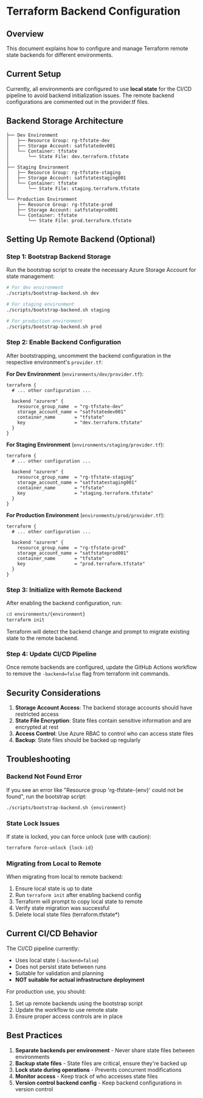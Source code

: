 # Terraform Backend Configuration

## Overview

This document explains how to configure and manage Terraform remote state backends for different environments.

## Current Setup

Currently, all environments are configured to use **local state** for the CI/CD pipeline to avoid backend initialization issues. The remote backend configurations are commented out in the provider.tf files.

## Backend Storage Architecture

```
├── Dev Environment
│   ├── Resource Group: rg-tfstate-dev
│   ├── Storage Account: satfstatedev001
│   └── Container: tfstate
│       └── State File: dev.terraform.tfstate
│
├── Staging Environment
│   ├── Resource Group: rg-tfstate-staging
│   ├── Storage Account: satfstatestaging001
│   └── Container: tfstate
│       └── State File: staging.terraform.tfstate
│
└── Production Environment
    ├── Resource Group: rg-tfstate-prod
    ├── Storage Account: satfstateprod001
    └── Container: tfstate
        └── State File: prod.terraform.tfstate
```

## Setting Up Remote Backend (Optional)

### Step 1: Bootstrap Backend Storage

Run the bootstrap script to create the necessary Azure Storage Account for state management:

```bash
# For dev environment
./scripts/bootstrap-backend.sh dev

# For staging environment
./scripts/bootstrap-backend.sh staging

# For production environment
./scripts/bootstrap-backend.sh prod
```

### Step 2: Enable Backend Configuration

After bootstrapping, uncomment the backend configuration in the respective environment's `provider.tf`:

**For Dev Environment** (`environments/dev/provider.tf`):
```hcl
terraform {
  # ... other configuration ...
  
  backend "azurerm" {
    resource_group_name  = "rg-tfstate-dev"
    storage_account_name = "satfstatedev001"
    container_name       = "tfstate"
    key                  = "dev.terraform.tfstate"
  }
}
```

**For Staging Environment** (`environments/staging/provider.tf`):
```hcl
terraform {
  # ... other configuration ...
  
  backend "azurerm" {
    resource_group_name  = "rg-tfstate-staging"
    storage_account_name = "satfstatestaging001"
    container_name       = "tfstate"
    key                  = "staging.terraform.tfstate"
  }
}
```

**For Production Environment** (`environments/prod/provider.tf`):
```hcl
terraform {
  # ... other configuration ...
  
  backend "azurerm" {
    resource_group_name  = "rg-tfstate-prod"
    storage_account_name = "satfstateprod001"
    container_name       = "tfstate"
    key                  = "prod.terraform.tfstate"
  }
}
```

### Step 3: Initialize with Remote Backend

After enabling the backend configuration, run:

```bash
cd environments/{environment}
terraform init
```

Terraform will detect the backend change and prompt to migrate existing state to the remote backend.

### Step 4: Update CI/CD Pipeline

Once remote backends are configured, update the GitHub Actions workflow to remove the `-backend=false` flag from terraform init commands.

## Security Considerations

1. **Storage Account Access**: The backend storage accounts should have restricted access
2. **State File Encryption**: State files contain sensitive information and are encrypted at rest
3. **Access Control**: Use Azure RBAC to control who can access state files
4. **Backup**: State files should be backed up regularly

## Troubleshooting

### Backend Not Found Error

If you see an error like "Resource group 'rg-tfstate-{env}' could not be found", run the bootstrap script:

```bash
./scripts/bootstrap-backend.sh {environment}
```

### State Lock Issues

If state is locked, you can force unlock (use with caution):

```bash
terraform force-unlock {lock-id}
```

### Migrating from Local to Remote

When migrating from local to remote backend:

1. Ensure local state is up to date
2. Run `terraform init` after enabling backend config
3. Terraform will prompt to copy local state to remote
4. Verify state migration was successful
5. Delete local state files (terraform.tfstate*)

## Current CI/CD Behavior

The CI/CD pipeline currently:
- Uses local state (`-backend=false`)
- Does not persist state between runs
- Suitable for validation and planning
- **NOT suitable for actual infrastructure deployment**

For production use, you should:
1. Set up remote backends using the bootstrap script
2. Update the workflow to use remote state
3. Ensure proper access controls are in place

## Best Practices

1. **Separate backends per environment** - Never share state files between environments
2. **Backup state files** - State files are critical, ensure they're backed up
3. **Lock state during operations** - Prevents concurrent modifications
4. **Monitor access** - Keep track of who accesses state files
5. **Version control backend config** - Keep backend configurations in version control
